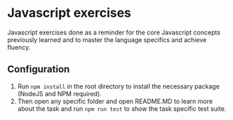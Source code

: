 # Javascript exercises
Javascript exercises done as a reminder for the core Javascript concepts previously learned and to master the language specifics and achieve fluency.

## Configuration
1. Run ```npm install``` in the root directory to install the necessary package (NodeJS and NPM required).
2. Then open any specific folder and open README.MD to learn more about the task and run ```npm run test``` to show the task specific test suite.
